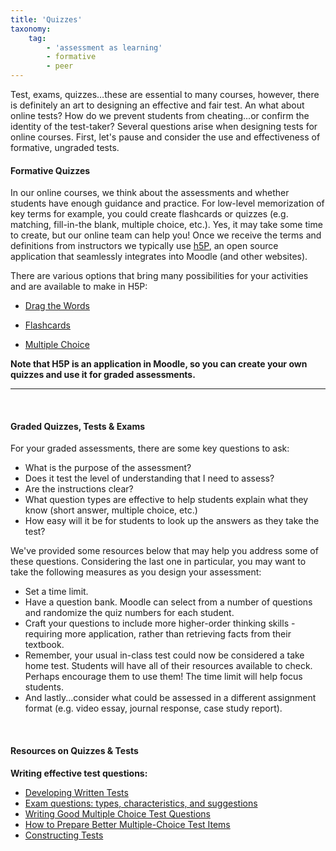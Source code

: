 ```yaml
---
title: 'Quizzes'
taxonomy:
    tag:
        - 'assessment as learning'
        - formative
        - peer
---
```



Test, exams, quizzes…these are essential to many courses, however, there is definitely an art to designing an effective and fair test. An what about online tests?  How do we prevent students from cheating...or confirm the identity of the test-taker?  Several questions arise when designing tests for online courses.  First, let's pause and consider the use and effectiveness of formative, ungraded tests.

#### Formative Quizzes
In our online courses, we think about the assessments and whether students have enough guidance and practice.  For low-level memorization of key terms for example, you could create flashcards or quizzes (e.g. matching, fill-in-the blank, multiple choice, etc.).  Yes, it may take some time to create, but our online team can help you! Once we receive the terms and definitions from instructors we typically use [h5P](https://h5p.org/content-types-and-applications), an open source application that seamlessly integrates into Moodle (and other websites).


There are various options that bring many possibilities for your activities and are available to make in H5P:

- [Drag the Words](https://h5p.org/drag-the-words)

- [Flashcards](https://h5p.org/flashcards)

- [Multiple Choice](https://h5p.org/multichoice)


**Note that H5P is an application in Moodle, so you can create your own quizzes and use it for graded assessments.**

---

&nbsp;

#### Graded Quizzes, Tests & Exams
For your graded assessments, there are some key questions to ask:
- What is the purpose of the assessment?
- Does it test the level of understanding that I need to assess?
- Are the instructions clear?
- What question types are effective to help students explain what they know (short answer, multiple choice, etc.)
- How easy will it be for students to look up the answers as they take the test?

We've provided some resources below that may help you address some of these questions.  Considering the last one in particular, you may want to take the following measures as you design your assessment:
- Set a time limit.  
- Have a question bank.  Moodle can select from a number of questions and randomize the quiz numbers for each student.
- Craft your questions to include more higher-order thinking skills - requiring more application, rather than retrieving facts from their textbook.
- Remember, your usual in-class test could now be considered a take home test.  Students will have all of their resources available to check.  Perhaps encourage them to use them! The time limit will help focus students.
- And lastly...consider what could be assessed in a different assignment format (e.g. video essay, journal response, case study report).

&nbsp;

#### Resources on Quizzes & Tests

**Writing effective test questions:**

- [Developing Written Tests](https://www.bcit.ca/files/ltc/pdf/ja_developtests.pdf)
- [Exam questions: types, characteristics, and suggestions](https://uwaterloo.ca/centre-for-teaching-excellence/teaching-resources/teaching-tips/developing-assignments/exams/questions-types-characteristics-suggestions)
- [Writing Good Multiple Choice Test Questions](https://cft.vanderbilt.edu/guides-sub-pages/writing-good-multiple-choice-test-questions/)
- [How to Prepare Better Multiple-Choice Test Items](https://testing.byu.edu/handbooks/betteritems.pdf)
- [Constructing Tests](https://www.washington.edu/teaching/topics/preparing-to-teach/constructing-tests/)
